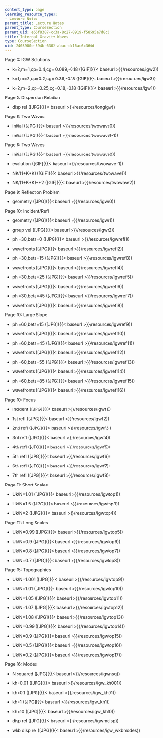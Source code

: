 ```yaml
---
content_type: page
learning_resource_types:
- Lecture Notes
parent_title: Lecture Notes
parent_type: CourseSection
parent_uid: e66f8387-cc3a-8c27-8919-f58595a7d8c0
title: Internal Gravity Waves
type: CourseSection
uid: 2403900e-594b-6302-abac-dc16ac6c366d
---
```


Page 3: IGW Solutions

*   k=2,m=1,cp=0.4,cg= 0.089,-0.18 ([GIF]({{< baseurl >}}/resources/igw2))
    
*   k=1,m=2,cp=0.2,cg= 0.36,-0.18 ([GIF]({{< baseurl >}}/resources/igw3))
    
*   k=2,m=2,cp=0.25,cg=0.18,-0.18 ([GIF]({{< baseurl >}}/resources/igw1))
    

Page 5: Dispersion Relation

*   disp rel ([JPG]({{< baseurl >}}/resources/longigw))
    

Page 6: Two Waves

*   initial ([JPG]({{< baseurl >}}/resources/twowave0))
    
*   initial ([JPG]({{< baseurl >}}/resources/twowave1-1))
    

Page 6: Two Waves

*   initial ([JPG]({{< baseurl >}}/resources/twowave0))
    
*   evolution ([GIF]({{< baseurl >}}/resources/twowave-1))
    
*   NK/(1+K\*K) ([GIF]({{< baseurl >}}/resources/twowave1))
    
*   NK/(1+K\*K)\*\*2 ([GIF]({{< baseurl >}}/resources/twowave2))
    

Page 9: Reflection Problem

*   geometry ([JPG]({{< baseurl >}}/resources/igwr0))
    

Page 10: Incident/Refl

*   geometry ([JPG]({{< baseurl >}}/resources/igwr1))
    
*   group vel ([JPG]({{< baseurl >}}/resources/igwr2))
    
*   phi=30,beta=0 ([JPG]({{< baseurl >}}/resources/igwrefl1))
    
*   wavefronts ([JPG]({{< baseurl >}}/resources/igwrefl2))
    
*   phi=30,beta=15 ([JPG]({{< baseurl >}}/resources/igwrefl3))
    
*   wavefronts ([JPG]({{< baseurl >}}/resources/igwrefl4))
    
*   phi=30,beta=25 ([JPG]({{< baseurl >}}/resources/igwrefl5))
    
*   wavefronts ([JPG]({{< baseurl >}}/resources/igwrefl6))
    
*   phi=30,beta=45 ([JPG]({{< baseurl >}}/resources/igwrefl7))
    
*   wavefronts ([JPG]({{< baseurl >}}/resources/igwrefl8))
    

Page 10: Large Slope

*   phi=60,beta=15 ([JPG]({{< baseurl >}}/resources/igwrefl9))
    
*   wavefronts ([JPG]({{< baseurl >}}/resources/igwrefl10))
    
*   phi=60,beta=45 ([JPG]({{< baseurl >}}/resources/igwrefl11))
    
*   wavefronts ([JPG]({{< baseurl >}}/resources/igwrefl12))
    
*   phi=60,beta=55 ([JPG]({{< baseurl >}}/resources/igwrefl13))
    
*   wavefronts ([JPG]({{< baseurl >}}/resources/igwrefl14))
    
*   phi=60,beta=85 ([JPG]({{< baseurl >}}/resources/igwrefl15))
    
*   wavefronts ([JPG]({{< baseurl >}}/resources/igwrefl16))
    

Page 10: Focus

*   incident ([JPG]({{< baseurl >}}/resources/igwf1))
    
*   1st refl ([JPG]({{< baseurl >}}/resources/igwf2))
    
*   2nd refl ([JPG]({{< baseurl >}}/resources/igwf3))
    
*   3rd refl ([JPG]({{< baseurl >}}/resources/igwf4))
    
*   4th refl ([JPG]({{< baseurl >}}/resources/igwf5))
    
*   5th refl ([JPG]({{< baseurl >}}/resources/igwf6))
    
*   6th refl ([JPG]({{< baseurl >}}/resources/igwf7))
    
*   7th refl ([JPG]({{< baseurl >}}/resources/igwf8))
    

Page 11: Short Scales

*   Uk/N=1.01 ([JPG]({{< baseurl >}}/resources/igwtop1))
    
*   Uk/N=1.5 ([JPG]({{< baseurl >}}/resources/igwtop3))
    
*   Uk/N=2 ([JPG]({{< baseurl >}}/resources/igwtop4))
    

Page 12: Long Scales

*   Uk/N=0.99 ([JPG]({{< baseurl >}}/resources/igwtop5))
    
*   Uk/N=0.9 ([JPG]({{< baseurl >}}/resources/igwtop6))
    
*   Uk/N=0.8 ([JPG]({{< baseurl >}}/resources/igwtop7))
    
*   Uk/N=0.7 ([JPG]({{< baseurl >}}/resources/igwtop8))
    

Page 15: Topographies

*   Uk/N=1.001 ([JPG]({{< baseurl >}}/resources/igwtop9))
    
*   Uk/N=1.01 ([JPG]({{< baseurl >}}/resources/igwtop10))
    
*   Uk/N=1.05 ([JPG]({{< baseurl >}}/resources/igwtop11))
    
*   Uk/N=1.07 ([JPG]({{< baseurl >}}/resources/igwtop12))
    
*   Uk/N=1.08 ([JPG]({{< baseurl >}}/resources/igwtop13))
    
*   Uk/N=0.99 ([JPG]({{< baseurl >}}/resources/igwtop14))
    
*   Uk/N=0.9 ([JPG]({{< baseurl >}}/resources/igwtop15))
    
*   Uk/N=0.5 ([JPG]({{< baseurl >}}/resources/igwtop16))
    
*   Uk/N=0.2 ([JPG]({{< baseurl >}}/resources/igwtop17))
    

Page 16: Modes

*   N squared ([JPG]({{< baseurl >}}/resources/igwnsq))
    
*   kh=0.01 ([JPG]({{< baseurl >}}/resources/igw_kh001))
    
*   kh=0.1 ([JPG]({{< baseurl >}}/resources/igw_kh01))
    
*   kh=1 ([JPG]({{< baseurl >}}/resources/igw_kh1))
    
*   kh=10 ([JPG]({{< baseurl >}}/resources/igw_kh10))
    
*   disp rel ([JPG]({{< baseurl >}}/resources/igwmdisp))
    
*   wkb disp rel ([JPG]({{< baseurl >}}/resources/igw_wkbmodes))